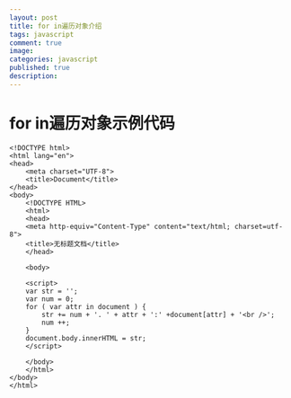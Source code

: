 ```yaml
---
layout: post
title: for in遍历对象介绍
tags: javascript
comment: true
image:
categories: javascript 
published: true
description: 
---
```

# for in遍历对象示例代码

	<!DOCTYPE html>
	<html lang="en">
	<head>
		<meta charset="UTF-8">
		<title>Document</title>
	</head>
	<body>
		<!DOCTYPE HTML>
		<html>
		<head>
		<meta http-equiv="Content-Type" content="text/html; charset=utf-8">
		<title>无标题文档</title>
		</head>

		<body>

		<script>
		var str = '';
		var num = 0;
		for ( var attr in document ) {
			str += num + '. ' + attr + ':' +document[attr] + '<br />';
			num ++;
		}
		document.body.innerHTML = str;
		</script>

		</body>
		</html>
	</body>
	</html>
